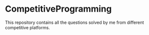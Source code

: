 # CompetitiveProgramming
This repository contains all the questions solved by me from different competitive platforms.
